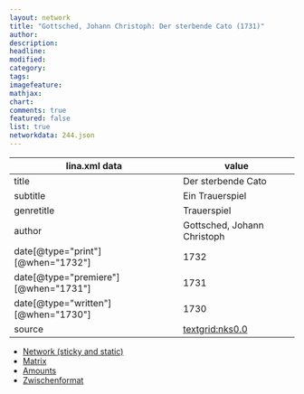 ```yaml
---
layout: network
title: "Gottsched, Johann Christoph: Der sterbende Cato (1731)"
author:
description:
headline:
modified:
category:
tags:
imagefeature: 
mathjax: 
chart: 
comments: true
featured: false
list: true
networkdata: 244.json
---
```

lina.xml data  | value
------------- | -------------
title|Der sterbende Cato
subtitle|Ein Trauerspiel
genretitle|Trauerspiel
author|Gottsched, Johann Christoph
date[@type="print"][@when="1732"]|1732
date[@type="premiere"][@when="1731"]|1731
date[@type="written"][@when="1730"]|1730
source|[textgrid:nks0.0](https://textgridlab.org/1.0/tgcrud-public/rest/textgrid:nks0.0/data)



* [Network (sticky and static)](/network244)
* [Matrix](/matrix244)
* [Amounts](/amount244)
* [Zwischenformat](/lina244 )
